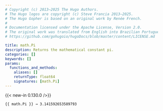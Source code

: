 ```yaml
---
# Copyright (c) 2013–2025 The Hugo Authors.
# The Hugo logos are copyright (c) Steve Francia 2013–2025.
# The Hugo Gopher is based on an original work by Renée French.
#
# Documentation licensed under the Apache License, Version 2.0.
# The original work was translated from English into Brazilian Portuguese.
# https://github.com/gohugoio/hugoDocs/blob/master/content/LICENSE.md

title: math.Pi
description: Returns the mathematical constant pi.
categories: []
keywords: []
params:
  functions_and_methods:
    aliases: []
    returnType: float64
    signatures: [math.Pi]
---
```


{{< new-in 0.130.0 />}}

```go-html-template
{{ math.Pi }} → 3.141592653589793
```
